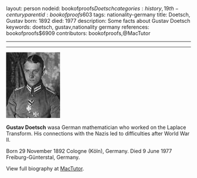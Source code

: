 layout: person
nodeid: bookofproofs$Doetsch
categories: history,19th-century
parentid: bookofproofs$603
tags: nationality-germany
title: Doetsch, Gustav
born: 1892
died: 1977
description: Some facts about Gustav Doetsch
keywords: doetsch, gustav,nationality germany
references: bookofproofs$6909
contributors: bookofproofs,@MacTutor

---


---

![Doetsch.jpg](https://github.com/bookofproofs/bookofproofs.github.io/blob/main/_sources/_assets/images/portraits/Doetsch.jpg?raw=true)

**Gustav Doetsch** wasa German mathematician who worked on the Laplace Transform. His connections with the Nazis led to difficulties after World War II.

Born 29 November 1892 Cologne (Köln), Germany. Died 9 June 1977 Freiburg-Günterstal, Germany.


View full biography at [MacTutor](https://mathshistory.st-andrews.ac.uk/Biographies/Doetsch/).